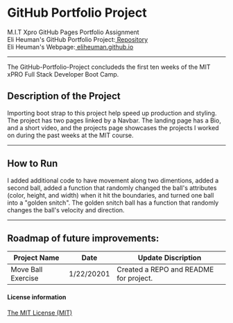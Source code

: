 # GitHub Portfolio Project
M.I.T Xpro GitHub Pages Portfolio Assignment<br>
Eli Heuman's GitHub Portfolio Project:<a href="https://github.com/EliHeuman/eliheuman.github.io"> Repository</a><br>
Eli Heuman's Webpage:<a href=https://eliheuman.github.io> eliheuman.github.io</a>
___

The GitHub-Portfolio-Project concludeds the first ten weeks of the MIT xPRO Full Stack Developer Boot Camp.

## Description of the Project 
Importing boot strap to this project help speed up production and styling.  The project has two pages linked by a Navbar. The landing page has a Bio, and a short video, and the projects page showcases the projects I worked on during the past weeks at the MIT course.
___
## How to Run
I added additional code to have movement along two dimentions, added a second ball, added a function that randomly changed the ball's attributes (color, height, and width) when it hit the boundaries, and turned one ball into a "golden snitch". The golden snitch ball has a function that randomly changes the ball's velocity and direction. 
___
## Roadmap of future improvements:
Project Name | Date | Update Discription
-------------|------|--------------------
Move Ball Exercise | 1/22/20201 | Created a REPO and README for project.

#### License information

<a href="http://eliheuman.github.io/License.txt">The MIT License (MIT)</a>
